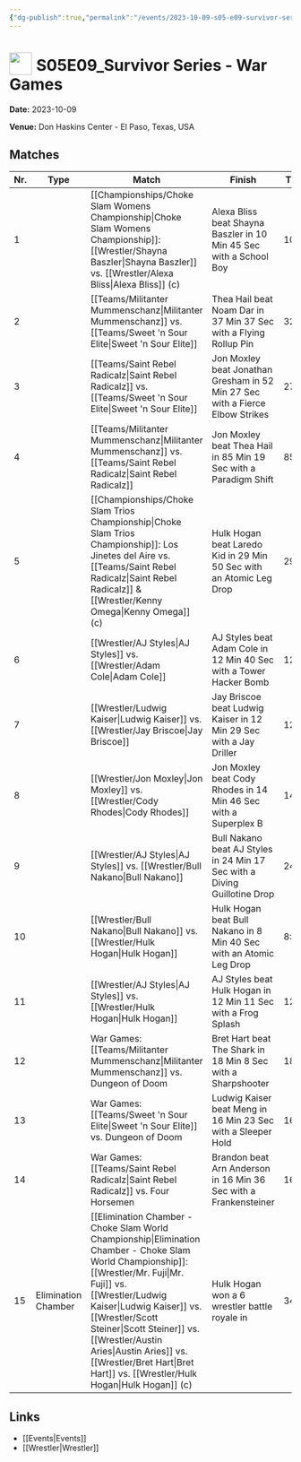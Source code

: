```yaml
---
{"dg-publish":true,"permalink":"/events/2023-10-09-s05-e09-survivor-series-war-games/","title":"S05E09_Survivor Series - War Games","noteIcon":"","created":"2025-09-01T21:42:43.537+02:00"}
---
```



# <img src="z_Images/ChokeSlam.png" width="40" style="vertical-align:bottom; margin-right:8px;">**S05E09_Survivor Series - War Games**

**Date:** 2023-10-09

**Venue:** Don Haskins Center - El Paso, Texas, USA

## Matches

| Nr. | Type | Match | Finish | Time | Rating | Score |
|-----|------|-------|--------|------|--------|-------|
| 1 |  | [[Championships/Choke Slam Womens Championship\|Choke Slam Womens Championship]]: [[Wrestler/Shayna Baszler\|Shayna Baszler]] vs. [[Wrestler/Alexa Bliss\|Alexa Bliss]] (c) | Alexa Bliss beat Shayna Baszler in 10 Min 45 Sec with a School Boy | 10:45 | ★★1/2 | 67 |
| 2 |  | [[Teams/Militanter Mummenschanz\|Militanter Mummenschanz]] vs. [[Teams/Sweet 'n Sour Elite\|Sweet 'n Sour Elite]] | Thea Hail beat Noam Dar in 37 Min 37 Sec with a Flying Rollup Pin | 32:14 | ★★★★3/4 | 99 |
| 3 |  | [[Teams/Saint Rebel Radicalz\|Saint Rebel Radicalz]] vs. [[Teams/Sweet 'n Sour Elite\|Sweet 'n Sour Elite]] | Jon Moxley beat Jonathan Gresham in 52 Min 27 Sec with a Fierce Elbow Strikes | 27:07 | ★★★★3/4 | 99 |
| 4 |  | [[Teams/Militanter Mummenschanz\|Militanter Mummenschanz]] vs. [[Teams/Saint Rebel Radicalz\|Saint Rebel Radicalz]] | Jon Moxley beat Thea Hail in 85 Min 19 Sec with a Paradigm Shift | 85:19 | ★★★★★ | 103 |
| 5 |  | [[Championships/Choke Slam Trios Championship\|Choke Slam Trios Championship]]: Los Jinetes del Aire vs. [[Teams/Saint Rebel Radicalz\|Saint Rebel Radicalz]] & [[Wrestler/Kenny Omega\|Kenny Omega]] (c) | Hulk Hogan beat Laredo Kid in 29 Min 50 Sec with an Atomic Leg Drop | 29:50 | ★★★1/4 | 74 |
| 6 |  | [[Wrestler/AJ Styles\|AJ Styles]] vs. [[Wrestler/Adam Cole\|Adam Cole]] | AJ Styles beat Adam Cole in 12 Min 40 Sec with a Tower Hacker Bomb | 12:40 | ★★★3/4 | 80 |
| 7 |  | [[Wrestler/Ludwig Kaiser\|Ludwig Kaiser]] vs. [[Wrestler/Jay Briscoe\|Jay Briscoe]] | Jay Briscoe beat Ludwig Kaiser in 12 Min 29 Sec with a Jay Driller | 12:29 | ★★★1/4 | 74 |
| 8 |  | [[Wrestler/Jon Moxley\|Jon Moxley]] vs. [[Wrestler/Cody Rhodes\|Cody Rhodes]] | Jon Moxley beat Cody Rhodes in 14 Min 46 Sec with a Superplex B | 14:46 | ★★★1/2 | 77 |
| 9 |  | [[Wrestler/AJ Styles\|AJ Styles]] vs. [[Wrestler/Bull Nakano\|Bull Nakano]] | Bull Nakano beat AJ Styles in 24 Min 17 Sec with a Diving Guillotine Drop | 24:17 | ★★★★ | 86 |
| 10 |  | [[Wrestler/Bull Nakano\|Bull Nakano]] vs. [[Wrestler/Hulk Hogan\|Hulk Hogan]] | Hulk Hogan beat Bull Nakano in 8 Min 40 Sec with an Atomic Leg Drop | 8:40 | ★★★ | 69 |
| 11 |  | [[Wrestler/AJ Styles\|AJ Styles]] vs. [[Wrestler/Hulk Hogan\|Hulk Hogan]] | AJ Styles beat Hulk Hogan in 12 Min 11 Sec with a Frog Splash | 12:11 | ★★★★ | 86 |
| 12 |  | War Games: [[Teams/Militanter Mummenschanz\|Militanter Mummenschanz]] vs. Dungeon of Doom | Bret Hart beat The Shark in 18 Min 8 Sec with a Sharpshooter | 18:08 | ★★★★ | 85 |
| 13 |  | War Games: [[Teams/Sweet 'n Sour Elite\|Sweet 'n Sour Elite]] vs. Dungeon of Doom | Ludwig Kaiser beat Meng in 16 Min 23 Sec with a Sleeper Hold | 16:23 | ★★★1/4 | 75 |
| 14 |  | War Games: [[Teams/Saint Rebel Radicalz\|Saint Rebel Radicalz]] vs. Four Horsemen | Brandon beat Arn Anderson in 16 Min 36 Sec with a Frankensteiner | 16:36 | ★★★1/4 | 73 |
| 15 | Elimination Chamber | [[Elimination Chamber - Choke Slam World Championship\|Elimination Chamber - Choke Slam World Championship]]: [[Wrestler/Mr. Fuji\|Mr. Fuji]] vs. [[Wrestler/Ludwig Kaiser\|Ludwig Kaiser]] vs. [[Wrestler/Scott Steiner\|Scott Steiner]] vs. [[Wrestler/Austin Aries\|Austin Aries]] vs. [[Wrestler/Bret Hart\|Bret Hart]] vs. [[Wrestler/Hulk Hogan\|Hulk Hogan]] (c) | Hulk Hogan won a 6 wrestler battle royale in | 34:20 | ★★★★★ | 101 |

## Links
- [[Events\|Events]]
- [[Wrestler\|Wrestler]]
